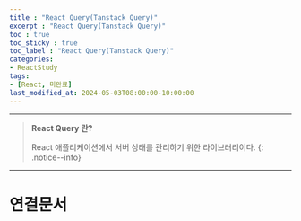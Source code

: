 ```yaml
---
title : "React Query(Tanstack Query)"
excerpt : "React Query(Tanstack Query)"
toc : true
toc_sticky : true
toc_label : "React Query(Tanstack Query)"
categories:
- ReactStudy
tags:
- [React, 미완료]
last_modified_at: 2024-05-03T08:00:00-10:00:00
---
```

  
---
  
> **React Query 란?**  
>
> React 애플리케이션에서 서버 상태를 관리하기 위한 라이브러리이다. 
{: .notice--info}  

---
  
# 연결문서
